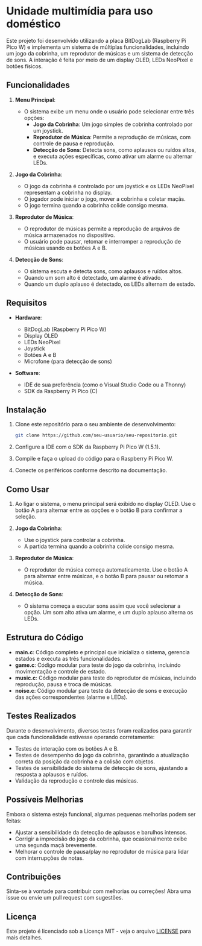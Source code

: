 # Unidade multimídia para uso doméstico

Este projeto foi desenvolvido utilizando a placa BitDogLab (Raspberry Pi Pico W) e implementa um sistema de múltiplas funcionalidades, incluindo um jogo da cobrinha, um reprodutor de músicas e um sistema de detecção de sons. A interação é feita por meio de um display OLED, LEDs NeoPixel e botões físicos.

## Funcionalidades

1. **Menu Principal**:
   - O sistema exibe um menu onde o usuário pode selecionar entre três opções:
     - **Jogo da Cobrinha**: Um jogo simples de cobrinha controlado por um joystick.
     - **Reprodutor de Música**: Permite a reprodução de músicas, com controle de pausa e reprodução.
     - **Detecção de Sons**: Detecta sons, como aplausos ou ruídos altos, e executa ações específicas, como ativar um alarme ou alternar LEDs.

2. **Jogo da Cobrinha**:
   - O jogo da cobrinha é controlado por um joystick e os LEDs NeoPixel representam a cobrinha no display.
   - O jogador pode iniciar o jogo, mover a cobrinha e coletar maçãs.
   - O jogo termina quando a cobrinha colide consigo mesma.

3. **Reprodutor de Música**:
   - O reprodutor de músicas permite a reprodução de arquivos de música armazenados no dispositivo.
   - O usuário pode pausar, retomar e interromper a reprodução de músicas usando os botões A e B.

4. **Detecção de Sons**:
   - O sistema escuta e detecta sons, como aplausos e ruídos altos.
   - Quando um som alto é detectado, um alarme é ativado.
   - Quando um duplo aplauso é detectado, os LEDs alternam de estado.

## Requisitos

- **Hardware**:
  - BitDogLab (Raspberry Pi Pico W)
  - Display OLED
  - LEDs NeoPixel
  - Joystick
  - Botões A e B
  - Microfone (para detecção de sons)

- **Software**:
  - IDE de sua preferência (como o Visual Studio Code ou a Thonny)
  - SDK da Raspberry Pi Pico (C)

## Instalação

1. Clone este repositório para o seu ambiente de desenvolvimento:
   ```bash
   git clone https://github.com/seu-usuario/seu-repositorio.git
   ```

2. Configure a IDE com o SDK da Raspberry Pi Pico W (1.5.1).

3. Compile e faça o upload do código para o Raspberry Pi Pico W.

4. Conecte os periféricos conforme descrito na documentação.

## Como Usar

1. Ao ligar o sistema, o menu principal será exibido no display OLED. Use o botão A para alternar entre as opções e o botão B para confirmar a seleção.

2. **Jogo da Cobrinha**:
   - Use o joystick para controlar a cobrinha.
   - A partida termina quando a cobrinha colide consigo mesma.

3. **Reprodutor de Música**:
   - O reprodutor de música começa automaticamente. Use o botão A para alternar entre músicas, e o botão B para pausar ou retomar a música.

4. **Detecção de Sons**:
   - O sistema começa a escutar sons assim que você selecionar a opção. Um som alto ativa um alarme, e um duplo aplauso alterna os LEDs.

## Estrutura do Código

- **main.c**: Código completo e principal que inicializa o sistema, gerencia estados e executa as três funcionalidades.
- **game.c**: Código modular para teste do jogo da cobrinha, incluindo movimentação e controle de estado.
- **music.c**: Código modular para teste do reprodutor de músicas, incluindo reprodução, pausa e troca de músicas.
- **noise.c**: Código modular para teste da detecção de sons e execução das ações correspondentes (alarme e LEDs).

## Testes Realizados

Durante o desenvolvimento, diversos testes foram realizados para garantir que cada funcionalidade estivesse operando corretamente:

- Testes de interação com os botões A e B.
- Testes de desempenho do jogo da cobrinha, garantindo a atualização correta da posição da cobrinha e a colisão com objetos.
- Testes de sensibilidade do sistema de detecção de sons, ajustando a resposta a aplausos e ruídos.
- Validação da reprodução e controle das músicas.

## Possíveis Melhorias

Embora o sistema esteja funcional, algumas pequenas melhorias podem ser feitas:

- Ajustar a sensibilidade da detecção de aplausos e barulhos intensos.
- Corrigir a imprecisão do jogo da cobrinha, que ocasionalmente exibe uma segunda maçã brevemente.
- Melhorar o controle de pausa/play no reprodutor de música para lidar com interrupções de notas.

## Contribuições

Sinta-se à vontade para contribuir com melhorias ou correções! Abra uma issue ou envie um pull request com sugestões.

## Licença

Este projeto é licenciado sob a Licença MIT - veja o arquivo [LICENSE](LICENSE) para mais detalhes.
